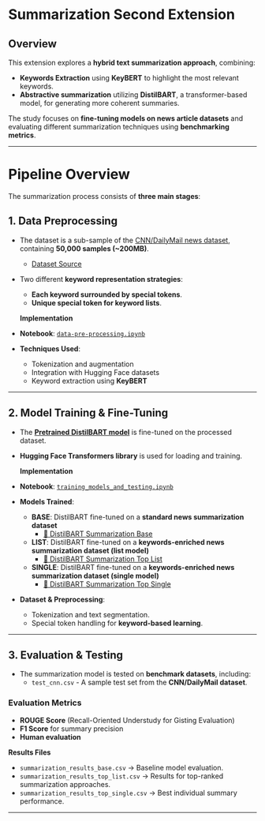 # **Summarization Second Extension**

## **Overview**

This extension explores a **hybrid text summarization approach**, combining:

- **Keywords Extraction** using **KeyBERT** to highlight the most relevant keywords.
- **Abstractive summarization** utilizing **DistilBART**, a transformer-based model, for generating more coherent summaries.

The study focuses on **fine-tuning models on news article datasets** and evaluating different summarization techniques using **benchmarking metrics**.

---

# **Pipeline Overview**

The summarization process consists of **three main stages**:

## **1. Data Preprocessing**
- The dataset is a sub-sample of the [CNN/DailyMail news dataset](https://huggingface.co/datasets/VexPoli/cnn_sampled_dataset), containing **50,000 samples (~200MB)**.  
  - [Dataset Source](https://www.kaggle.com/datasets/gowrishankarp/newspaper-text-summarization-cnn-dailymail)

- Two different **keyword representation strategies**:
  - **Each keyword surrounded by special tokens**.
  - **Unique special token for keyword lists**.

  **Implementation**  
- **Notebook**: [`data-pre-processing.ipynb`](./data-pre-processing.ipynb)  
- **Techniques Used**:
  - Tokenization and augmentation
  - Integration with Hugging Face datasets
  - Keyword extraction using **KeyBERT**

---

## **2. Model Training & Fine-Tuning**
- The **[Pretrained DistilBART model](https://huggingface.co/sshleifer/distilbart-xsum-6-6)** is fine-tuned on the processed dataset.
- **Hugging Face Transformers library** is used for loading and training.

  **Implementation**  
- **Notebook**: [`training_models_and_testing.ipynb`](./training_models_and_testing.ipynb)  
- **Models Trained**:
  - **BASE**: DistilBART fine-tuned on a **standard news summarization dataset**  
    - [🔗 DistilBART Summarization Base](https://huggingface.co/VexPoli/distilbart-summarization-base)
  - **LIST**: DistilBART fine-tuned on a **keywords-enriched news summarization dataset (list model)**  
    - [🔗 DistilBART Summarization Top List](https://huggingface.co/VexPoli/distilbart-summarization-top-list)
  - **SINGLE**: DistilBART fine-tuned on a **keywords-enriched news summarization dataset (single model)**  
    - [🔗 DistilBART Summarization Top Single](https://huggingface.co/VexPoli/distilbart-summarization-top-single)

- **Dataset & Preprocessing**:
  - Tokenization and text segmentation.
  - Special token handling for **keyword-based learning**.

---

## **3. Evaluation & Testing**
- The summarization model is tested on **benchmark datasets**, including:
  -  `test_cnn.csv` - A sample test set from the **CNN/DailyMail dataset**.

### **Evaluation Metrics**
- **ROUGE Score** (Recall-Oriented Understudy for Gisting Evaluation)
- **F1 Score** for summary precision
- **Human evaluation**

 **Results Files**
- `summarization_results_base.csv` → Baseline model evaluation.
- `summarization_results_top_list.csv` → Results for top-ranked summarization approaches.
- `summarization_results_top_single.csv` → Best individual summary performance.

---

